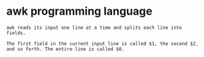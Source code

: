 # awk programming language

```
awk reads its input one line at a time and splits each line into fields. 

The first field in the current input line is called $1, the second $2, and so forth. The entire line is called $0.
```
